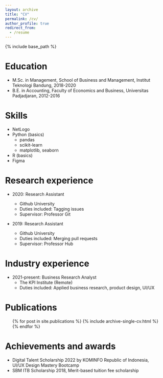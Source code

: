 ```yaml
---
layout: archive
title: "CV"
permalink: /cv/
author_profile: true
redirect_from:
  - /resume
---
```


{% include base_path %}

Education
======
* M.Sc. in Management, School of Business and Management, Institut Teknologi Bandung, 2018-2020
* B.E. in Accounting, Faculty of Economics and Business, Universitas Padjadjaran, 2012-2016

Skills
======
* NetLogo
* Python (basics)
  * pandas
  * scikit-learn
  * matplotlib, seaborn
* R (basics)
* Figma

Research experience
======
* 2020: Research Assistant
  * Github University
  * Duties included: Tagging issues
  * Supervisor: Professor Git

* 2019: Research Assistant
  * Github University
  * Duties included: Merging pull requests
  * Supervisor: Professor Hub

Industry experience
======
* 2021-present: Business Research Analyst
  * The KPI Institute (Remote)
  * Duties included: Applied business research, product design, UI/UX
  
Publications
======
  <ul>{% for post in site.publications %}
    {% include archive-single-cv.html %}
  {% endfor %}</ul>
  
Achievements and awards
======
* Digital Talent Scholarship 2022 by KOMINFO Republic of Indonesia, UI/UX Design Mastery Bootcamp
* SBM ITB Scholarship 2018, Merit-based tuition fee scholarship
